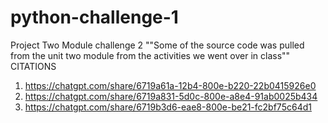 # python-challenge-1
Project Two Module challenge 2 
""Some of the source code was pulled from the unit two module from the activities we went over in class""
CITATIONS 
1.	https://chatgpt.com/share/6719a61a-12b4-800e-b220-22b0415926e0
2.	https://chatgpt.com/share/6719a831-5d0c-800e-a8e4-91ab0025b434
3.	https://chatgpt.com/share/6719b3d6-eae8-800e-be21-fc2bf75c64d1
